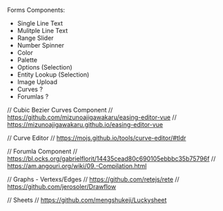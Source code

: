 Forms Components:
- Single Line Text
- Mulitple Line Text
- Range Slider
- Number Spinner
- Color
- Palette
- Options (Selection)
- Entity Lookup (Selection)
- Image Upload
- Curves ?
- Forumlas ?

// Cubic Bezier Curves Component 
// https://github.com/mizunoajigawakaru/easing-editor-vue
// https://mizunoajigawakaru.github.io/easing-editor-vue

// Curve Editor
// https://mojs.github.io/tools/curve-editor/#tldr

// Forumla Component
// https://bl.ocks.org/gabrielflorit/14435cead80c690105ebbbc35b75796f
// https://am.angouri.org/wiki/09.-Compilation.html

// Graphs - Vertexs/Edges
// https://github.com/retejs/rete
// https://github.com/jerosoler/Drawflow

// Sheets
// https://github.com/mengshukeji/Luckysheet